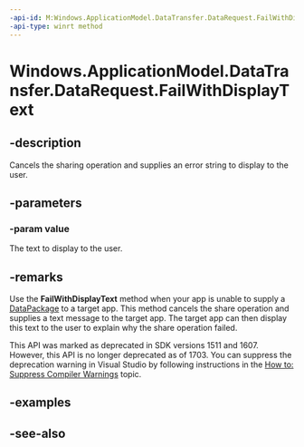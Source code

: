 ```yaml
---
-api-id: M:Windows.ApplicationModel.DataTransfer.DataRequest.FailWithDisplayText(System.String)
-api-type: winrt method
---
```


<!-- Method syntax
public void FailWithDisplayText(System.String value)
-->

# Windows.ApplicationModel.DataTransfer.DataRequest.FailWithDisplayText

## -description
Cancels the sharing operation and supplies an error string to display to the user.

## -parameters
### -param value
The text to display to the user.

## -remarks
Use the **FailWithDisplayText** method when your app is unable to supply a [DataPackage](datapackage.md) to a target app. This method cancels the share operation and supplies a text message to the target app. The target app can then display this text to the user to explain why the share operation failed.

This API was marked as deprecated in SDK versions 1511 and 1607. However, this API is no longer deprecated as of 1703. You can suppress the deprecation warning in Visual Studio by following instructions in the [How to: Suppress Compiler Warnings](https://docs.microsoft.com/visualstudio/ide/how-to-suppress-compiler-warnings) topic.

## -examples

## -see-also
